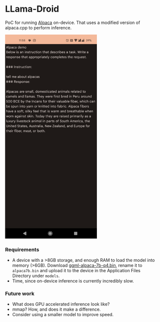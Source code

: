 
# LLama-Droid

PoC for running [Alpaca](https://github.com/rupeshs/alpaca.cpp) on-device. That uses a modified version of alpaca.cpp to perform inference.

<img width="300px" src="assets/demo.png" />

### Requirements
- A device with a >8GB storage, and enough RAM to load the model into memory (>6GB). Download [ggml-alpaca-7b-q4.bin](https://github.com/Karn/alpaca.cpp/tree/master?tab=readme-ov-file#get-started), rename it to `alpaca7b.bin` and upload it to the device in the Application Files Directory under `models`.
- Time, since on-device inference is currently incredibly slow.

### Future work
- What does GPU accelerated inference look like?
- mmap? How, and does it make a difference.
- Consider using a smaller model to improve speed.
